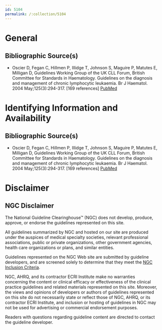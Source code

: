 ```yaml
---
id: 5104
permalink: /:collection/5104
---
```


# General

## Bibliographic Source(s)

- Oscier D, Fegan C, Hillmen P, Illidge T, Johnson S, Maguire P, Matutes E, Milligan D, Guidelines Working Group of the UK CLL Forum, British Committee for Standards in Haematology. Guidelines on the diagnosis and management of chronic lymphocytic leukaemia. Br J Haematol. 2004 May;125(3):294-317. [169 references] [ PubMed ](http://www.ncbi.nlm.nih.gov/entrez/query.fcgi?cmd=Retrieve&db=pubmed&dopt=Abstract&list_uids=15086411)

# Identifying Information and Availability

## Bibliographic Source(s)

- Oscier D, Fegan C, Hillmen P, Illidge T, Johnson S, Maguire P, Matutes E, Milligan D, Guidelines Working Group of the UK CLL Forum, British Committee for Standards in Haematology. Guidelines on the diagnosis and management of chronic lymphocytic leukaemia. Br J Haematol. 2004 May;125(3):294-317. [169 references] [ PubMed ](http://www.ncbi.nlm.nih.gov/entrez/query.fcgi?cmd=Retrieve&db=pubmed&dopt=Abstract&list_uids=15086411)

# Disclaimer

## NGC Disclaimer

The National Guideline Clearinghouse™ (NGC) does not develop, produce, approve, or endorse the guidelines represented on this site.

All guidelines summarized by NGC and hosted on our site are produced under the auspices of medical specialty societies, relevant professional associations, public or private organizations, other government agencies, health care organizations or plans, and similar entities.

Guidelines represented on the NGC Web site are submitted by guideline developers, and are screened solely to determine that they meet the [NGC Inclusion Criteria](/help-and-about/summaries/inclusion-criteria).

NGC, AHRQ, and its contractor ECRI Institute make no warranties concerning the content or clinical efficacy or effectiveness of the clinical practice guidelines and related materials represented on this site. Moreover, the views and opinions of developers or authors of guidelines represented on this site do not necessarily state or reflect those of NGC, AHRQ, or its contractor ECRI Institute, and inclusion or hosting of guidelines in NGC may not be used for advertising or commercial endorsement purposes.

Readers with questions regarding guideline content are directed to contact the guideline developer.

